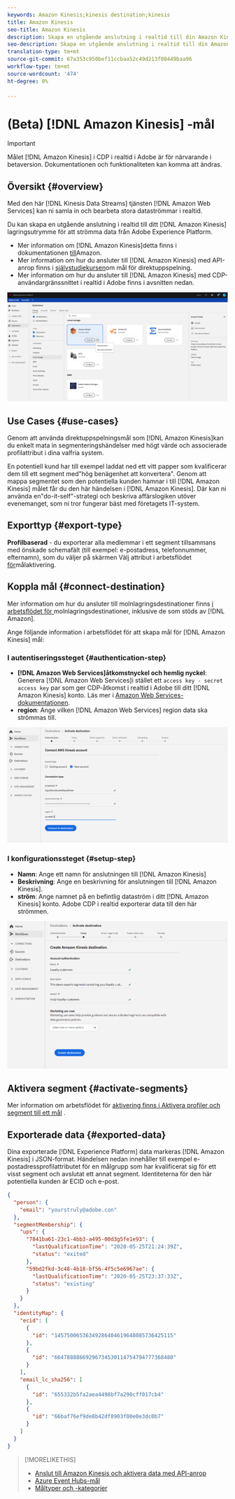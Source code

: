 ```yaml
---
keywords: Amazon Kinesis;kinesis destination;kinesis
title: Amazon Kinesis
seo-title: Amazon Kinesis
description: Skapa en utgående anslutning i realtid till din Amazon Kinesis-lagring för att strömma data från Adobe Experience Platform.
seo-description: Skapa en utgående anslutning i realtid till din Amazon Kinesis-lagring för att strömma data från Adobe Experience Platform.
translation-type: tm+mt
source-git-commit: 67a353c950bef11ccbaa52c49d213f08449baa96
workflow-type: tm+mt
source-wordcount: '474'
ht-degree: 0%

---
```



# (Beta) [!DNL Amazon Kinesis] -mål


>[!IMPORTANT]
>
>Målet [!DNL Amazon Kinesis] i CDP i realtid i Adobe är för närvarande i betaversion. Dokumentationen och funktionaliteten kan komma att ändras.

## Översikt {#overview}

Med den här [!DNL Kinesis Data Streams] tjänsten [!DNL Amazon Web Services] kan ni samla in och bearbeta stora dataströmmar i realtid.

Du kan skapa en utgående anslutning i realtid till ditt [!DNL Amazon Kinesis] lagringsutrymme för att strömma data från Adobe Experience Platform.

* Mer information om [!DNL Amazon Kinesis]detta finns i dokumentationen [till](https://docs.aws.amazon.com/streams/latest/dev/introduction.html)Amazon.
* Mer information om hur du ansluter till [!DNL Amazon Kinesis] med API-anrop finns i [självstudiekursen](/help/rtcdp/destinations/streaming-destinations-api-tutorial.md)om mål för direktuppspelning.
* Mer information om hur du ansluter till [!DNL Amazon Kinesis] med CDP-användargränssnittet i realtid i Adobe finns i avsnitten nedan.

![Amazon Kinesis i användargränssnittet](/help/rtcdp/destinations/assets/aws-kinesis-destination.png)


## Use Cases {#use-cases}

Genom att använda direktuppspelningsmål som [!DNL Amazon Kinesis]kan du enkelt mata in segmenteringshändelser med högt värde och associerade profilattribut i dina valfria system.

En potentiell kund har till exempel laddat ned ett vitt papper som kvalificerar dem till ett segment med&quot;hög benägenhet att konvertera&quot;. Genom att mappa segmentet som den potentiella kunden hamnar i till [!DNL Amazon Kinesis] målet får du den här händelsen i [!DNL Amazon Kinesis]. Där kan ni använda en&quot;do-it-self&quot;-strategi och beskriva affärslogiken utöver evenemanget, som ni tror fungerar bäst med företagets IT-system.

## Exporttyp {#export-type}

**Profilbaserad** - du exporterar alla medlemmar i ett segment tillsammans med önskade schemafält (till exempel: e-postadress, telefonnummer, efternamn), som du väljer på skärmen Välj attribut i arbetsflödet [för](/help/rtcdp/destinations/activate-destinations.md#select-attributes)målaktivering.

## Koppla mål {#connect-destination}

Mer information om hur du ansluter till molnlagringsdestinationer finns [i arbetsflödet för ](/help/rtcdp/destinations/cloud-storage-destinations-workflow.md)molnlagringsdestinationer, inklusive de som stöds av [!DNL Amazon].

Ange följande information i arbetsflödet för att skapa mål för [!DNL Amazon Kinesis] mål:

### I autentiseringssteget {#authentication-step}

* **[!DNL Amazon Web Services]åtkomstnyckel och hemlig nyckel**: Generera [!DNL Amazon Web Services]i stället ett `access key - secret access key` par som ger CDP-åtkomst i realtid i Adobe till ditt [!DNL Amazon Kinesis] konto. Läs mer i [Amazon Web Services-dokumentationen](https://docs.aws.amazon.com/IAM/latest/UserGuide/id_credentials_access-keys.html).
* **region**: Ange vilken [!DNL Amazon Web Services] region data ska strömmas till.

![Inmatningsfält i kontosteget](/help/rtcdp/destinations/assets/aws-kinesis-account-step.png)

### I konfigurationssteget {#setup-step}

* **Namn**: Ange ett namn för anslutningen till [!DNL Amazon Kinesis]
* **Beskrivning**: Ange en beskrivning för anslutningen till [!DNL Amazon Kinesis].
* **ström**: Ange namnet på en befintlig dataström i ditt [!DNL Amazon Kinesis] konto. Adobe CDP i realtid exporterar data till den här strömmen.

![Inmatningsfält i autentiseringssteget](/help/rtcdp/destinations/assets/aws-kinesis-setup-step.png)

<!--

>[!IMPORTANT]
>
>Adobe Real-time CDP needs `write` permissions on the bucket object where the export files will be delivered.

-->

## Aktivera segment {#activate-segments}

Mer information om arbetsflödet för [aktivering finns i Aktivera profiler och segment till ett mål](/help/rtcdp/destinations/activate-destinations.md) .

## Exporterade data {#exported-data}

Dina exporterade [!DNL Experience Platform] data markeras [!DNL Amazon Kinesis] i JSON-format. Händelsen nedan innehåller till exempel e-postadressprofilattributet för en målgrupp som har kvalificerat sig för ett visst segment och avslutat ett annat segment. Identiteterna för den här potentiella kunden är ECID och e-post.

```json
{
  "person": {
    "email": "yourstruly@adobe.con"
  },
  "segmentMembership": {
    "ups": {
      "7841ba61-23c1-4bb3-a495-00d3g5fe1e93": {
        "lastQualificationTime": "2020-05-25T21:24:39Z",
        "status": "exited"
      },
      "59bd2fkd-3c48-4b18-bf56-4f5c5e6967ae": {
        "lastQualificationTime": "2020-05-25T23:37:33Z",
        "status": "existing"
      }
    }
  },
  "identityMap": {
    "ecid": [
      {
        "id": "14575006536349286404619648085736425115"
      },
      {
        "id": "66478888669296734530114754794777368480"
      }
    ],
    "email_lc_sha256": [
      {
        "id": "655332b5fa2aea4498bf7a290cff017cb4"
      },
      {
        "id": "66baf76ef9de8b42df8903f00e0e3dc0b7"
      }
    ]
  }
}
```



>[!MORELIKETHIS]
>
>* [Anslut till Amazon Kinesis och aktivera data med API-anrop](/help/rtcdp/destinations/streaming-destinations-api-tutorial.md)
>* [Azure Event Hubs-mål](/help/rtcdp/destinations/azure-event-hubs-destination.md)
>* [Måltyper och -kategorier](/help/rtcdp/destinations/destination-types.md)

